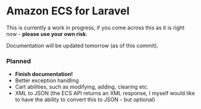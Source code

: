 # Amazon ECS for Laravel

This is currently a work in progress, if you come across this as it is right now - **please use your own risk**.

Documentation will be updated tomorrow (as of this commit).

### Planned

- **Finish documentation!**
- Better exception handling
- Cart abilities, such as modifying, adding, clearing etc.
- XML to JSON (the ECS API returns an XML response, I myself would like to have the ability to convert this to JSON - but optional)